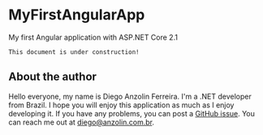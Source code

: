 # MyFirstAngularApp
My first Angular application with ASP.NET Core 2.1


```
This document is under construction!
```


About the author
----------------

Hello everyone, my name is Diego Anzolin Ferreira. I'm a .NET developer from Brazil. I hope you will enjoy this application as much as I enjoy developing it. If you have any problems, you can post a [GitHub issue](https://github.com/anzolin/MyFirstAngularApp/issues). You can reach me out at diego@anzolin.com.br.
